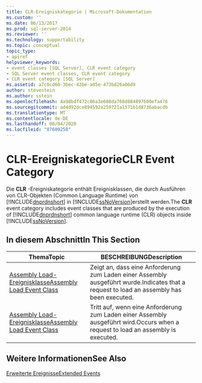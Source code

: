 ```yaml
---
title: CLR-Ereigniskategorie | Microsoft-Dokumentation
ms.custom: ''
ms.date: 06/13/2017
ms.prod: sql-server-2014
ms.reviewer: ''
ms.technology: supportability
ms.topic: conceptual
topic_type:
- apiref
helpviewer_keywords:
- event classes [SQL Server], CLR event category
- SQL Server event classes, CLR event category
- CLR event category [SQL Server]
ms.assetid: a7c0cd60-3bec-42be-ad5e-473bd26a06d9
author: stevestein
ms.author: sstein
ms.openlocfilehash: 4a98bdf472c86a3e608da768d884897600efa476
ms.sourcegitcommit: ad4d92dce894592a259721a1571b1d8736abacdb
ms.translationtype: MT
ms.contentlocale: de-DE
ms.lasthandoff: 08/04/2020
ms.locfileid: "87609258"
---
```

# <a name="clr-event-category"></a><span data-ttu-id="71110-102">CLR-Ereigniskategorie</span><span class="sxs-lookup"><span data-stu-id="71110-102">CLR Event Category</span></span>
  <span data-ttu-id="71110-103">Die **CLR** -Ereigniskategorie enthält Ereignisklassen, die durch Ausführen von CLR-Objekten (Common Language Runtime) von [!INCLUDE[dnprdnshort](../../includes/dnprdnshort-md.md)] in [!INCLUDE[ssNoVersion](../../includes/ssnoversion-md.md)]erstellt werden.</span><span class="sxs-lookup"><span data-stu-id="71110-103">The **CLR** event category includes event classes that are produced by the execution of [!INCLUDE[dnprdnshort](../../includes/dnprdnshort-md.md)] common language runtime (CLR) objects inside [!INCLUDE[ssNoVersion](../../includes/ssnoversion-md.md)].</span></span>  
  
## <a name="in-this-section"></a><span data-ttu-id="71110-104">In diesem Abschnitt</span><span class="sxs-lookup"><span data-stu-id="71110-104">In This Section</span></span>  
  
|<span data-ttu-id="71110-105">Thema</span><span class="sxs-lookup"><span data-stu-id="71110-105">Topic</span></span>|<span data-ttu-id="71110-106">BESCHREIBUNG</span><span class="sxs-lookup"><span data-stu-id="71110-106">Description</span></span>|  
|-----------|-----------------|  
|[<span data-ttu-id="71110-107">Assembly Load-Ereignisklasse</span><span class="sxs-lookup"><span data-stu-id="71110-107">Assembly Load Event Class</span></span>](../../database-engine/assembly-load-event-class.md)|<span data-ttu-id="71110-108">Zeigt an, dass eine Anforderung zum Laden einer Assembly ausgeführt wurde.</span><span class="sxs-lookup"><span data-stu-id="71110-108">Indicates that a request to load an assembly has been executed.</span></span>|  
|[<span data-ttu-id="71110-109">Assembly Load-Ereignisklasse</span><span class="sxs-lookup"><span data-stu-id="71110-109">Assembly Load Event Class</span></span>](../../database-engine/assembly-load-event-class.md)|<span data-ttu-id="71110-110">Tritt auf, wenn eine Anforderung zum Laden einer Assembly ausgeführt wird.</span><span class="sxs-lookup"><span data-stu-id="71110-110">Occurs when a request to load an assembly is executed.</span></span>|  
  
## <a name="see-also"></a><span data-ttu-id="71110-111">Weitere Informationen</span><span class="sxs-lookup"><span data-stu-id="71110-111">See Also</span></span>  
 [<span data-ttu-id="71110-112">Erweiterte Ereignisse</span><span class="sxs-lookup"><span data-stu-id="71110-112">Extended Events</span></span>](../extended-events/extended-events.md)  
  
  
